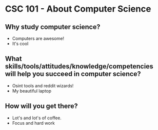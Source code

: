 # CSC 101 - About Computer Science


## Why study computer science?

- Computers are awesome!
- It's cool


## What skills/tools/attitudes/knowledge/competencies will help you succeed in computer science?


- Osint tools and reddit wizards!
- My beautiful laptop 






## How will you get there?

- Lot's and lot's of coffee.
- Focus and hard work





